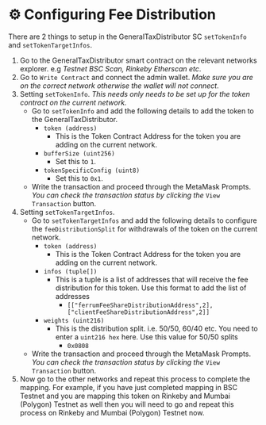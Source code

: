 # ⚙ Configuring Fee Distribution



There are 2 things to setup in the GeneralTaxDistributor SC `setTokenInfo` and `setTokenTargetInfos`.

1. Go to the GeneralTaxDistributor smart contract on the relevant networks explorer. e.g _Testnet BSC Scan, Rinkeby Etherscan etc_.
2. Go to `Write Contract` and connect the admin wallet. _Make sure you are on the correct network otherwise the wallet will not connect_.
3. Setting `setTokenInfo`. _This needs only needs to be set up for the token contract on the current network._
   * Go to `setTokenInfo` and add the following details to add the token to the GeneralTaxDistributor.
     * `token (address)`
       * This is the Token Contract Address for the token you are adding on the current network.
     * `bufferSize (uint256)`
       * Set this to `1`.
     * `tokenSpecificConfig (uint8)`
       * Set this to `0x1`.
   * Write the transaction and proceed through the MetaMask Prompts. _You can check the transaction status by clicking the_ `View Transaction` button.
4. Setting `setTokenTargetInfos`.
   * Go to `setTokenTargetInfos` and add the following details to configure the `feeDistributionSplit` for withdrawals of the token on the current network.
     * `token (address)`
       * This is the Token Contract Address for the token you are adding on the current network.
     * `infos (tuple[])`
       * This is a tuple is a list of addresses that will receive the fee distribution for this token. Use this format to add the list of addresses
         * `[["ferrumFeeShareDistributionAddress",2], ["clientFeeShareDistributionAddress",2]]`
     * `weights (uint216)`
       * This is the distribution split. i.e. 50/50, 60/40 etc. You need to enter a `uint216 hex` here. Use this value for 50/50 splits
         * `0x0808`
   * Write the transaction and proceed through the MetaMask Prompts. _You can check the transaction status by clicking the_ `View Transaction` button.
5. Now go to the other networks and repeat this process to complete the mapping. For example, if you have just completed mapping in BSC Testnet and you are mapping this token on Rinkeby and Mumbai (Polygon) Testnet as well then you will need to go and repeat this process on Rinkeby and Mumbai (Polygon) Testnet now.
